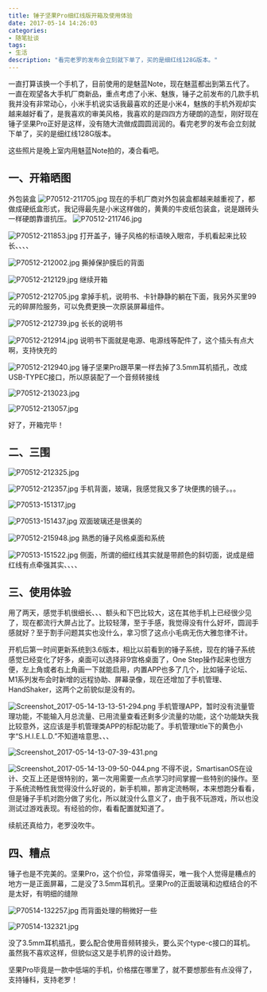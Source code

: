 ```yaml
---
title: 锤子坚果Pro细红线版开箱及使用体验
date: 2017-05-14 14:26:03
categories:
- 随笔扯谈
tags:
- 生活
description: "看完老罗的发布会立刻就下单了，买的是细红线128G版本。"
---
```


一直打算该换一个手机了，目前使用的是魅蓝Note，现在魅蓝都出到第五代了。一直在观望各大手机厂商新品，重点考虑了小米、魅族，锤子之前发布的几款手机我并没有非常动心，小米手机说实话我最喜欢的还是小米4，魅族的手机外观却实越来越好看了，是我喜欢的审美风格，我喜欢的是四四方方硬朗的造型，刚好现在锤子坚果Pro正好是这样，没有随大流做成圆圆润润的。看完老罗的发布会立刻就下单了，买的是细红线128G版本。

这些照片是晚上室内用魅蓝Note拍的，凑合看吧。

## 一、开箱晒图

外包装盒
![P70512-211705.jpg](http://upload-images.jianshu.io/upload_images/68937-cc2657227229e9f1.jpg?imageMogr2/auto-orient/strip%7CimageView2/2/w/1240)
现在的手机厂商对外包装盒都越来越重视了，都做成硬纸盒形式，我记得最先是小米这样做的，黄黄的牛皮纸包装盒，说是跟砖头一样硬朗靠谱抗压。
![P70512-211746.jpg](http://upload-images.jianshu.io/upload_images/68937-3c097e42ced22368.jpg?imageMogr2/auto-orient/strip%7CimageView2/2/w/1240)

![P70512-211853.jpg](http://upload-images.jianshu.io/upload_images/68937-0544a0c8924364f0.jpg?imageMogr2/auto-orient/strip%7CimageView2/2/w/1240)
打开盖子，锤子风格的标语映入眼帘，手机看起来比较长、、、、

![P70512-212002.jpg](http://upload-images.jianshu.io/upload_images/68937-2f2e12b2fdebe6b8.jpg?imageMogr2/auto-orient/strip%7CimageView2/2/w/1240)
撕掉保护膜后的背面

![P70512-212129.jpg](http://upload-images.jianshu.io/upload_images/68937-9a3bc5b55492dcb9.jpg?imageMogr2/auto-orient/strip%7CimageView2/2/w/1240)
继续开箱

![P70512-212705.jpg](http://upload-images.jianshu.io/upload_images/68937-e08efbfaef335716.jpg?imageMogr2/auto-orient/strip%7CimageView2/2/w/1240)
拿掉手机，说明书、卡针静静的躺在下面，我另外买里99元的碎屏险服务，可以免费更换一次原装屏幕组件。

![P70512-212739.jpg](http://upload-images.jianshu.io/upload_images/68937-46787de939a8552d.jpg?imageMogr2/auto-orient/strip%7CimageView2/2/w/1240)
长长的说明书

![P70512-212914.jpg](http://upload-images.jianshu.io/upload_images/68937-cb6f9a58fe3d8c19.jpg?imageMogr2/auto-orient/strip%7CimageView2/2/w/1240)
说明书下面就是电源、电源线等配件了，这个插头有点大啊，支持快充的

![P70512-212940.jpg](http://upload-images.jianshu.io/upload_images/68937-b8ff9b469da0bb45.jpg?imageMogr2/auto-orient/strip%7CimageView2/2/w/1240)
锤子坚果Pro跟苹果一样去掉了3.5mm耳机插孔，改成USB-TYPEC接口，所以原装配了一个音频转接线

![P70512-213023.jpg](http://upload-images.jianshu.io/upload_images/68937-2fce11b7e8f45f59.jpg?imageMogr2/auto-orient/strip%7CimageView2/2/w/1240)

![P70512-213057.jpg](http://upload-images.jianshu.io/upload_images/68937-ae2045afe77f85dc.jpg?imageMogr2/auto-orient/strip%7CimageView2/2/w/1240)

好了，开箱完毕！

## 二、三围

![P70512-212325.jpg](http://upload-images.jianshu.io/upload_images/68937-7acc2d9099179f97.jpg?imageMogr2/auto-orient/strip%7CimageView2/2/w/1240)

![P70512-212357.jpg](http://upload-images.jianshu.io/upload_images/68937-3d02ca186d730a51.jpg?imageMogr2/auto-orient/strip%7CimageView2/2/w/1240)
手机背面，玻璃，我感觉我又多了块便携的镜子。。。

![P70513-151317.jpg](http://upload-images.jianshu.io/upload_images/68937-d76afebd6a228ec5.jpg?imageMogr2/auto-orient/strip%7CimageView2/2/w/1240)

![P70513-151437.jpg](http://upload-images.jianshu.io/upload_images/68937-885d6df5da5c2d4a.jpg?imageMogr2/auto-orient/strip%7CimageView2/2/w/1240)
双面玻璃还是很美的

![P70512-215948.jpg](http://upload-images.jianshu.io/upload_images/68937-2f0a36df3ebb1699.jpg?imageMogr2/auto-orient/strip%7CimageView2/2/w/1240)
熟悉的锤子风格桌面和系统

![P70513-151522.jpg](http://upload-images.jianshu.io/upload_images/68937-03772afd15ef07ff.jpg?imageMogr2/auto-orient/strip%7CimageView2/2/w/1240)
侧面，所谓的细红线其实就是带颜色的斜切面，说成是细红线有点牵强其实、、、、

## 三、使用体验

用了两天，感觉手机很细长、、、额头和下巴比较大，这在其他手机上已经很少见了，现在都流行大屏占比了。比较轻薄，至于手感，我觉得没有什么好坏，圆润手感就好？至于割手问题其实也没什么，拿习惯了这点小毛病无伤大雅忽律不计。

开机后第一时间更新系统到3.6版本，相比以前看到的锤子系统，现在的锤子系统感觉已经变化了好多，桌面可以选择非9宫格桌面了，One Step操作起来也很方便，左上角或者右上角画一下就能启用，内置APP也多了几个，比如锤子论坛、M1系列发布会时新增的远程协助、屏幕录像，现在还增加了手机管理、HandShaker，这两个之前貌似是没有的。

![Screenshot_2017-05-14-13-13-51-294.png](http://upload-images.jianshu.io/upload_images/68937-d299862507516094.png?imageMogr2/auto-orient/strip%7CimageView2/2/w/1240)
手机管理APP，暂时没有流量管理功能，不能输入月总流量、已用流量查看还剩多少流量的功能，这个功能缺失我比较意外，这应该是手机管理类APP的标配功能了。手机管理title下的黄色小字“S.H.I.E.L.D.”不知道啥意思、、、

![Screenshot_2017-05-14-13-07-39-431.png](http://upload-images.jianshu.io/upload_images/68937-357a0095ce607068.png?imageMogr2/auto-orient/strip%7CimageView2/2/w/1240)

![Screenshot_2017-05-14-13-09-50-044.png](http://upload-images.jianshu.io/upload_images/68937-68d8e8f32f2e5887.png?imageMogr2/auto-orient/strip%7CimageView2/2/w/1240)
不得不说，SmartisanOS在设计、交互上还是很特别的，第一次用需要一点点学习时间掌握一些特别的操作。至于系统流畅性我觉得没什么好说的，新手机嘛，那肯定流畅啊，本来想跑分看看，但是锤子手机对跑分做了劣化，所以就没什么意义了，由于我不玩游戏，所以也没测试过游戏表现。有经验的你，看看配置就知道了。

续航还真给力，老罗没吹牛。

## 四、糟点

锤子也是不完美的。坚果Pro，这个价位，非常值得买，唯一我个人觉得是糟点的地方一是正面屏幕，二是没了3.5mm耳机孔。坚果Pro的正面玻璃和边框结合的不是太好，有明细的缝隙

![P70514-132257.jpg](http://upload-images.jianshu.io/upload_images/68937-ee8c14a73dfe0150.jpg?imageMogr2/auto-orient/strip%7CimageView2/2/w/1240)
而背面处理的稍微好一些

![P70514-132321.jpg](http://upload-images.jianshu.io/upload_images/68937-ba5abfd4d3914628.jpg?imageMogr2/auto-orient/strip%7CimageView2/2/w/1240)

没了3.5mm耳机插孔，要么配合使用音频转接头，要么买个type-c接口的耳机。虽然我不喜欢这样，但貌似这又是手机界的设计趋势。

坚果Pro毕竟是一款中低端的手机，价格摆在哪里了，就不要想那些有点没得了，支持锤科，支持老罗！
